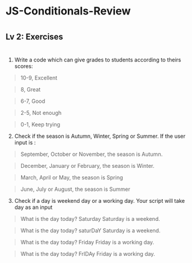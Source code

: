 # JS-Conditionals-Review
#
## Lv 2: Exercises
#
1. Write a code which can give grades to students according to theirs scores:

>  10-9, Excellent

>  8, Great

>  6-7, Good

>  2-5, Not enough

>  0-1, Keep trying

2. Check if the season is Autumn, Winter, Spring or Summer. If the user input is :

>  September, October or November, the season is Autumn.

>  December, January or February, the season is Winter.

>  March, April or May, the season is Spring

>  June, July or August, the season is Summer

3. Check if a day is weekend day or a working day. Your script will take day as an input

>  What is the day  today? Saturday
   Saturday is a weekend.

>  What is the day today? saturDaY
   Saturday is a weekend.

>  What is the day today? Friday
   Friday is a working day.

>  What is the day today? FrIDAy
   Friday is a working day.